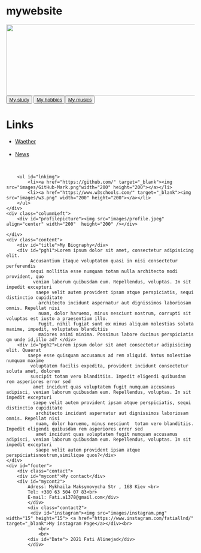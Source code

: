 # mywebsite
<!DOCTYPE html>
<html lang="en">
<head>
    <meta charset= "utf-8">  
    <link rel="stylesheet" href="styles.css"/>
    <title>Fati Alinejad </title>
</head>
<body>
    <div id="wrapper">
    <div id="banner">
        <img src="/images/FatiAlinejadlogo.png" width="1250" height="190">
        </div>
    <div id="menuTop"><button><a href="MyStudy.html" target="_blank">My study </a></button> 
        <button><a href="MyHobbies.html" target="_blank">My hobbies</a></button><button><a href="MyMusics.html" target="_blank">My musics</a></button>
    </div>
    <div class="columnLeft">
        <h1>Links</h1>
        <ul class="lnk">
            <li><a href="https://www.weather-forecast.com/countries/Iran" target="_blank">Waether</a></li><br>
            <li><a href="https://en.irna.ir/" target="_blank">News</a></li>
        </ul><br>

        <ul id="lnkimg">
            <li><a href="https://github.com/" target="_blank"><img src="images/GitHub-Mark.png"width="200" height="200"></a></li>
            <li><a href="https://www.w3schools.com/" target="_blank"><img src="images/w3.png" width="200" height="200"></a></li>
        </ul>
    </div>
    <div class="columnLeft">
        <div id="profilepicture"><img src="images/profile.jpeg" align="center" width="200"  height="200" /></div>

    </div>
    <div class="content">
        <div id="title">My Biography</div>
        <div id="pgh1">Lorem ipsum dolor sit amet, consectetur adipisicing elit.
             Accusantium itaque voluptatem quasi in nisi consectetur perferendis 
             sequi mollitia esse numquam totam nulla architecto modi provident, quo
              veniam laborum quibusdam eum. Repellendus, voluptas. In sit impedit excepturi
               saepe velit autem provident ipsam atque perspiciatis, sequi distinctio cupiditate
                architecto incidunt aspernatur aut dignissimos laboriosam omnis. Repellat nisi 
                nuam, dolor haruemo, minus nesciunt nostrum, corrupti sit voluptas est iusto a praesentium illo.
                Fugit, nihil fugiat sunt ex minus aliquam molestias soluta maxime, impedit, voluptates blanditiis
                maiores animi minima. Possimus labore ducimus perspiciatis qm unde id,illo ad? </div>
        <div id="pgh2">Lorem ipsum dolor sit amet consectetur adipisicing elit. Quaerat 
            saepe esse quisquam accusamus ad rem aliquid. Natus molestiae numquam maxime
             voluptatem facilis expedita, provident incidunt consectetur soluta amet, dolorem 
             suscipit totam vero blanditiis. Impedit eligendi quibusdam rem asperiores error sed
              amet incidunt quas voluptatem fugit numquam accusamus adipisci, veniam laborum quibusdam eum. Repellendus, voluptas. In sit impedit excepturi
              saepe velit autem provident ipsam atque perspiciatis, sequi distinctio cupiditate
               architecto incidunt aspernatur aut dignissimos laboriosam omnis. Repellat nisi 
               nuam, dolor haruemo, minus nesciunt  totam vero blanditiis. Impedit eligendi quibusdam rem asperiores error sed
               amet incidunt quas voluptatem fugit numquam accusamus adipisci, veniam laborum quibusdam eum. Repellendus, voluptas. In sit impedit excepturi
               saepe velit autem provident ipsam atque perspiciatisnostrum,similique quos?</div>     
    </div>
    <div id="footer">
        <div class="contact">
        <div id="mycont">My contact</div> 
        <div id="mycont2">
            Adress: Mykhaila Maksymovycha Str , 168 Kiev <br>
            Tel: +380 63 504 07 83<br>
            E-mail: Fati.a1378@gmail.com</div>
            </div>
            <div class="contact2">
             <div id="instagram"><img src="images/instagram.png" width="15" height="15"> <a href="https://www.instagram.com/fatiallnd/" target="_blank">My instagram Page</a></div><br>
                <br>
                <br>
            <div id="Date"> 2021 Fati Alinejad</div>
            </div>
</div>
</body>
</html>
